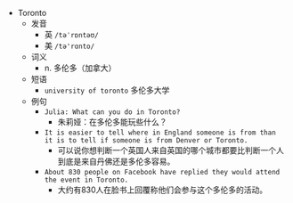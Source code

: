 - Toronto
  - 发音
    - 英 `/təˈrɒntəʊ/`
    - 美 `/tə'rɑnto/`
  - 词义
    - n. 多伦多（加拿大）
  - 短语
    - `university of toronto` 多伦多大学 
  - 例句
    - `Julia: What can you do in Toronto?`
      - 朱莉娅：在多伦多能玩些什么？
    - `It is easier to tell where in England someone is from than it is to tell if someone is from Denver or Toronto.`
      - 可以说你想判断一个英国人来自英国的哪个城市都要比判断一个人到底是来自丹佛还是多伦多容易。
    - `About 830 people on Facebook have replied they would attend the event in Toronto.`
      - 大约有830人在脸书上回覆称他们会参与这个多伦多的活动。

